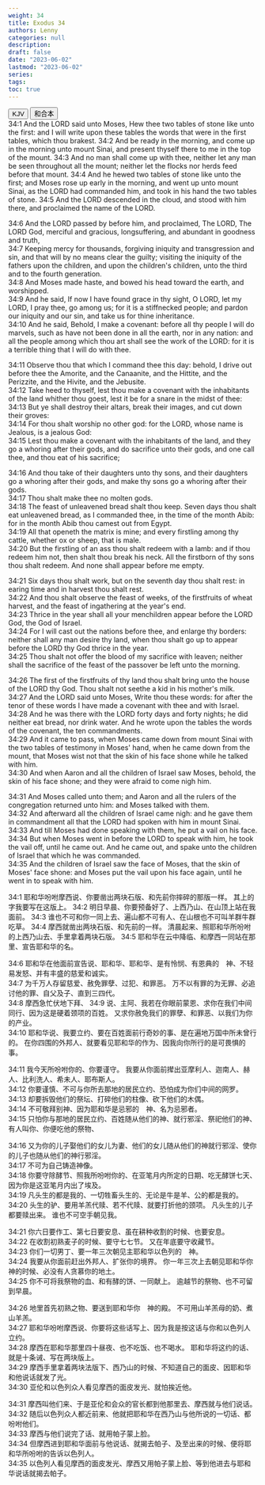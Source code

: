```yaml
---
weight: 34
title: Exodus 34
authors: Lenny
categories: null
description: 
draft: false
date: "2023-06-02"
lastmod: "2023-06-02"
series: 
tags: 
toc: true
---
```


<!--more-->

<!-- Tab links -->
<div class="tab">
  <button class="tablinks active" onclick="tablabel(event, 'english')">KJV</button>
  <button class="tablinks" onclick="tablabel(event, 'chinese')">和合本</button>
  
</div>

<!-- Tab content -->
<div id="english" class="tabcontent" style="display:block">
34:1 And the LORD said unto Moses, Hew thee two tables of stone like unto the first: and I will write upon these tables the words that were in the first tables, which thou brakest.  
34:2 And be ready in the morning, and come up in the morning unto mount Sinai, and present thyself there to me in the top of the mount.  
34:3 And no man shall come up with thee, neither let any man be seen throughout all the mount; neither let the flocks nor herds feed before that mount.  
34:4 And he hewed two tables of stone like unto the first; and Moses rose up early in the morning, and went up unto mount Sinai, as the LORD had commanded him, and took in his hand the two tables of stone.  
34:5 And the LORD descended in the cloud, and stood with him there, and proclaimed the name of the LORD.  

34:6 And the LORD passed by before him, and proclaimed, The LORD, The LORD God, merciful and gracious, longsuffering, and abundant in goodness and truth,  
34:7 Keeping mercy for thousands, forgiving iniquity and transgression and sin, and that will by no means clear the guilty; visiting the iniquity of the fathers upon the children, and upon the children's children, unto the third and to the fourth generation.  
34:8 And Moses made haste, and bowed his head toward the earth, and worshipped.  
34:9 And he said, If now I have found grace in thy sight, O LORD, let my LORD, I pray thee, go among us; for it is a stiffnecked people; and pardon our iniquity and our sin, and take us for thine inheritance.  
34:10 And he said, Behold, I make a covenant: before all thy people I will do marvels, such as have not been done in all the earth, nor in any nation: and all the people among which thou art shall see the work of the LORD: for it is a terrible thing that I will do with thee.  

34:11 Observe thou that which I command thee this day: behold, I drive out before thee the Amorite, and the Canaanite, and the Hittite, and the Perizzite, and the Hivite, and the Jebusite.  
34:12 Take heed to thyself, lest thou make a covenant with the inhabitants of the land whither thou goest, lest it be for a snare in the midst of thee:  
34:13 But ye shall destroy their altars, break their images, and cut down their groves:  
34:14 For thou shalt worship no other god: for the LORD, whose name is Jealous, is a jealous God:  
34:15 Lest thou make a covenant with the inhabitants of the land, and they go a whoring after their gods, and do sacrifice unto their gods, and one call thee, and thou eat of his sacrifice;  

34:16 And thou take of their daughters unto thy sons, and their daughters go a whoring after their gods, and make thy sons go a whoring after their gods.  
34:17 Thou shalt make thee no molten gods.  
34:18 The feast of unleavened bread shalt thou keep. Seven days thou shalt eat unleavened bread, as I commanded thee, in the time of the month Abib: for in the month Abib thou camest out from Egypt.  
34:19 All that openeth the matrix is mine; and every firstling among thy cattle, whether ox or sheep, that is male.  
34:20 But the firstling of an ass thou shalt redeem with a lamb: and if thou redeem him not, then shalt thou break his neck. All the firstborn of thy sons thou shalt redeem. And none shall appear before me empty.  

34:21 Six days thou shalt work, but on the seventh day thou shalt rest: in earing time and in harvest thou shalt rest.  
34:22 And thou shalt observe the feast of weeks, of the firstfruits of wheat harvest, and the feast of ingathering at the year's end.  
34:23 Thrice in the year shall all your menchildren appear before the LORD God, the God of Israel.  
34:24 For I will cast out the nations before thee, and enlarge thy borders: neither shall any man desire thy land, when thou shalt go up to appear before the LORD thy God thrice in the year.  
34:25 Thou shalt not offer the blood of my sacrifice with leaven; neither shall the sacrifice of the feast of the passover be left unto the morning.  

34:26 The first of the firstfruits of thy land thou shalt bring unto the house of the LORD thy God. Thou shalt not seethe a kid in his mother's milk.  
34:27 And the LORD said unto Moses, Write thou these words: for after the tenor of these words I have made a covenant with thee and with Israel.  
34:28 And he was there with the LORD forty days and forty nights; he did neither eat bread, nor drink water. And he wrote upon the tables the words of the covenant, the ten commandments.  
34:29 And it came to pass, when Moses came down from mount Sinai with the two tables of testimony in Moses' hand, when he came down from the mount, that Moses wist not that the skin of his face shone while he talked with him.  
34:30 And when Aaron and all the children of Israel saw Moses, behold, the skin of his face shone; and they were afraid to come nigh him.  

34:31 And Moses called unto them; and Aaron and all the rulers of the congregation returned unto him: and Moses talked with them.  
34:32 And afterward all the children of Israel came nigh: and he gave them in commandment all that the LORD had spoken with him in mount Sinai.  
34:33 And till Moses had done speaking with them, he put a vail on his face.  
34:34 But when Moses went in before the LORD to speak with him, he took the vail off, until he came out. And he came out, and spake unto the children of Israel that which he was commanded.  
34:35 And the children of Israel saw the face of Moses, that the skin of Moses' face shone: and Moses put the vail upon his face again, until he went in to speak with him.  

</div>


<div id="chinese" class="tabcontent">
34:1 耶和华吩咐摩西说、你要凿出两块石版、和先前你摔碎的那版一样。  其上的字我要写在这版上。  
34:2 明日早晨、你要预备好了、上西乃山、在山顶上站在我面前。  
34:3 谁也不可和你一同上去、遍山都不可有人、在山根也不可叫羊群牛群吃草。  
34:4 摩西就凿出两块石版、和先前的一样。  清晨起来、照耶和华所吩咐的上西乃山去、手里拿着两块石版。  
34:5 耶和华在云中降临、和摩西一同站在那里、宣告耶和华的名。  

34:6 耶和华在他面前宣告说、耶和华、耶和华、是有怜悯、有恩典的　神、不轻易发怒、并有丰盛的慈爱和诚实。  
34:7 为千万人存留慈爱、赦免罪孽、过犯、和罪恶。  万不以有罪的为无罪、必追讨他的罪、自父及子、直到三四代。  
34:8 摩西急忙伏地下拜、
34:9 说、主阿、我若在你眼前蒙恩、求你在我们中间同行、因为这是硬着颈项的百姓。  又求你赦免我们的罪孽、和罪恶、以我们为你的产业。  
34:10 耶和华说、我要立约、要在百姓面前行奇妙的事、是在遍地万国中所未曾行的。  在你四围的外邦人、就要看见耶和华的作为、因我向你所行的是可畏惧的事。  

34:11 我今天所吩咐你的、你要谨守。  我要从你面前撵出亚摩利人、迦南人、赫人、比利洗人、希未人、耶布斯人。  
34:12 你要谨慎、不可与你所去那地的居民立约、恐怕成为你们中间的网罗。  
34:13 却要拆毁他们的祭坛、打碎他们的柱像、砍下他们的木偶。  
34:14 不可敬拜别神、因为耶和华是忌邪的　神、名为忌邪者。  
34:15 只怕你与那地的居民立约、百姓随从他们的神、就行邪淫、祭祀他们的神、有人叫你、你便吃他的祭物、

34:16 又为你的儿子娶他们的女儿为妻、他们的女儿随从他们的神就行邪淫、使你的儿子也随从他们的神行邪淫。  
34:17 不可为自己铸造神像。  
34:18 你要守除酵节、照我所吩咐你的、在亚笔月内所定的日期、吃无酵饼七天、因为你是这亚笔月内出了埃及。  
34:19 凡头生的都是我的、一切牲畜头生的、无论是牛是羊、公的都是我的。  
34:20 头生的驴、要用羊羔代赎、若不代赎、就要打折他的颈项。  凡头生的儿子都要赎出来。  谁也不可空手朝见我。  

34:21 你六日要作工、第七日要安息、虽在耕种收割的时候、也要安息。  
34:22 在收割初熟麦子的时候、要守七七节。  又在年底要守收藏节。  
34:23 你们一切男丁、要一年三次朝见主耶和华以色列的　神。  
34:24 我要从你面前赶出外邦人、扩张你的境界。  你一年三次上去朝见耶和华你　神的时候、必没有人贪慕你的地土。  
34:25 你不可将我祭物的血、和有酵的饼、一同献上。  逾越节的祭物、也不可留到早晨。  

34:26 地里首先初熟之物、要送到耶和华你　神的殿。  不可用山羊羔母的奶、煮山羊羔。  
34:27 耶和华吩咐摩西说、你要将这些话写上、因为我是按这话与你和以色列人立约。  
34:28 摩西在耶和华那里四十昼夜、也不吃饭、也不喝水。  耶和华将这约的话、就是十条诫、写在两块版上。  
34:29 摩西手里拿着两块法版下、西乃山的时候、不知道自己的面皮、因耶和华和他说话就发了光。  
34:30 亚伦和以色列众人看见摩西的面皮发光、就怕挨近他。  

34:31 摩西叫他们来、于是亚伦和会众的官长都到他那里去、摩西就与他们说话。  
34:32 随后以色列众人都近前来、他就把耶和华在西乃山与他所说的一切话、都吩咐他们。  
34:33 摩西与他们说完了话、就用帕子蒙上脸。  
34:34 但摩西进到耶和华面前与他说话、就揭去帕子、及至出来的时候、便将耶和华所吩咐的告诉以色列人。  
34:35 以色列人看见摩西的面皮发光、摩西又用帕子蒙上脸、等到他进去与耶和华说话就揭去帕子。  

</div>


